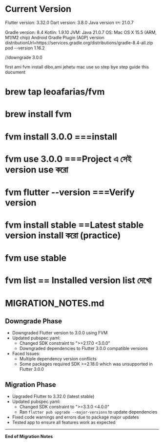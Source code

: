
# Current Version
Flutter version: 3.32.0
Dart version: 3.8.0
Java version হল: 21.0.7

Gradle version: 8.4
Kotlin: 1.9.10
JVM: Java 21.0.7
OS: Mac OS X 15.5 (ARM, M1/M2 chip)
Android Gradle Plugin (AGP) version
distributionUrl=https\://services.gradle.org/distributions/gradle-8.4-all.zip
pod --version
1.16.2




//downgrade 3.0.0

first ami fvm install dibo,ami jehetu mac use so step bye step guide this ducument
# brew tap leoafarias/fvm
# brew install fvm
# fvm install 3.0.0   ===install
# fvm use 3.0.0       ===Project এ সেই version use করো
# fvm flutter --version     ===Verify version
# fvm install stable        ==Latest stable version install করো (practice)
# fvm use stable
# fvm list                 == Installed version list দেখো




# MIGRATION_NOTES.md

## Downgrade Phase

- Downgraded Flutter version to 3.0.0 using FVM
- Updated pubspec.yaml:
    - Changed SDK constraint to ">=2.17.0 <3.0.0"
    - Downgraded dependencies to Flutter 3.0.0 compatible versions
- Faced Issues:
    - Multiple dependency version conflicts
    - Some packages required SDK >=2.18.0 which was unsupported in Flutter 3.0.0

## Migration Phase

- Upgraded Flutter to 3.32.0 (latest stable)
- Updated pubspec.yaml:
    - Changed SDK constraint to ">=3.3.0 <4.0.0"
    - Ran `flutter pub upgrade --major-versions` to update dependencies
- Fixed code warnings and errors due to package major updates
- Tested app to ensure all features work as expected

---

**End of Migration Notes**




